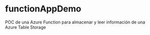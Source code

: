 # functionAppDemo
POC de una Azure Function para almacenar y leer información de una Azure Table Storage
